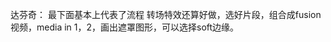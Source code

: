 <!-- ---
title: "Davinci实战-开坑篇"
date: 2021-08-23T23:30:36+08:00
categories:
- 实用工具
- 多媒体
tags:
- 实用工具
- 摄影
thumbnailImagePosition: left
thumbnailImage: /images/thumbnail/Davinci.jpg
--- -->

<!--more-->
达芬奇：
最下面基本上代表了流程
转场特效还算好做，选好片段，组合成fusion视频，media in 1，2，画出遮罩图形，可以选择soft边缘。